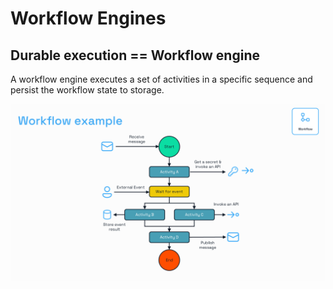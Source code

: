 # Workflow Engines

## Durable execution == Workflow engine

A workflow engine executes a set of activities in a specific sequence and persist the workflow state to storage.

![Workflow example](../../images/workflow-example.PNG)